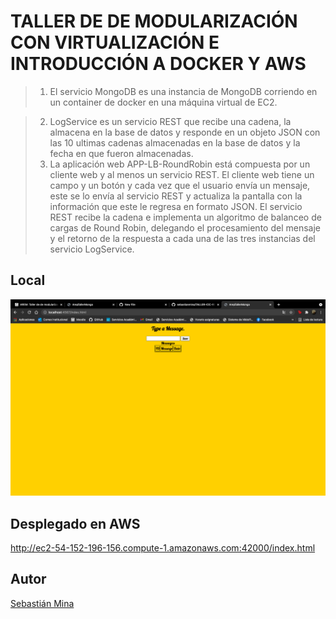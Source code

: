 # TALLER DE DE MODULARIZACIÓN CON VIRTUALIZACIÓN E INTRODUCCIÓN A DOCKER Y AWS

>1. El servicio MongoDB es una instancia de MongoDB corriendo en un container de docker en una máquina virtual de EC2.

>2. LogService es un servicio REST que recibe una cadena, la almacena en la base de datos y responde en un objeto JSON con las 10 ultimas cadenas almacenadas en la base de datos y la fecha en que fueron almacenadas.
>3. La aplicación web APP-LB-RoundRobin está compuesta por un cliente web y al menos un servicio REST. El cliente web tiene un campo y un botón y cada vez que el usuario envía un mensaje, este se lo envía al servicio REST y actualiza la pantalla con la información que este le regresa en formato JSON. El servicio REST recibe la cadena e implementa un algoritmo de balanceo de cargas de Round Robin, delegando el procesamiento del mensaje y el retorno de la respuesta a cada una de las tres instancias del servicio LogService.

## Local

![](ArepTallerMongo/img/local.png)

## Desplegado en AWS

http://ec2-54-152-196-156.compute-1.amazonaws.com:42000/index.html

## Autor 

[Sebastián Mina](https://github.com/sebastianmina)

